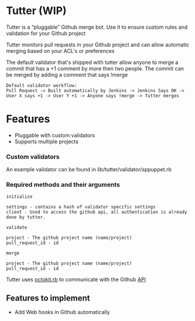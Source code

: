 # Tutter (WIP)
Tutter is a “pluggable” Github merge bot. Use it to ensure custom rules and validation for your Github project

Tutter monitors pull requests in your Github project and can allow automatic merging based on
your ACL's or preferences

The default validator that's shipped with tutter allow anyone to merge a commit that has a +1 comment by more then two people. The commit can be merged by adding a comment that says !merge

    Default validator workflow:
    Pull Request -> Built automatically by Jenkins -> Jenkins Says OK ->
    User X says +1 -> User Y +1 -> Anyone says !merge -> Tutter merges

#  Features
* Pluggable with custom validators
* Supports multiple projects

### Custom validators

An example validator can be found in lib/tutter/validator/sppuppet.rb

### Required methods and their arguments
`initialize`

    settings - contains a hash of validator specific settings
    client - Used to access the github api, all authentication is already done by tutter.

`validate`

    project - The github project name (name/project)
    pull_request_id - id

`merge`

    project - The github project name (name/project)
    pull_request_id - id

Tutter uses [octokit.rb](https://github.com/octokit/octokit.rb) to communicate with the Github [API](http://developer.github.com/v3/)

## Features to implement
* Add Web hooks in Github automatically
